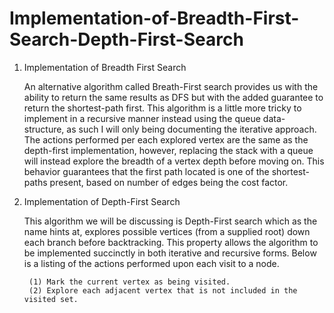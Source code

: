 # Implementation-of-Breadth-First-Search-Depth-First-Search

1. Implementation of Breadth First Search

    An alternative algorithm called Breath-First search provides us with the ability to return the same results as DFS but with the added       guarantee to return the shortest-path first. This algorithm is a little more tricky to implement in a recursive manner instead using       the queue data-structure, as such I will only being documenting the iterative approach. The actions performed per each explored vertex     are the same as the depth-first implementation, however, replacing the stack with a queue will instead explore the breadth of a vertex     depth before moving on. This behavior guarantees that the first path located is one of the shortest-paths present, based on number of       edges being the cost factor.

2. Implementation of Depth-First Search

    This algorithm we will be discussing is Depth-First search which as the name hints at, explores possible vertices (from a supplied         root) down each branch before backtracking. This property allows the algorithm to be implemented succinctly in both iterative and           recursive forms. Below is a listing of the actions performed upon each visit to a node.

        (1) Mark the current vertex as being visited.
        (2) Explore each adjacent vertex that is not included in the visited set.
